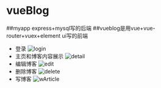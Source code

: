 # vueBlog
##myapp express+mysql写的后端
##vueblog是用vue+vue-router+vuex+element ui写的前端
- 登录
![login]('https://github.com/xiaobaidechengzhang/vueBlog/blob/master/vueblog/src/assets/login.gif')
- 主页和博客内容展示
![detail]('https://github.com/xiaobaidechengzhang/vueBlog/blob/master/vueblog/src/assets/detail.gif')
- 编辑博客
![edit]('https://github.com/xiaobaidechengzhang/vueBlog/blob/master/vueblog/src/assets/edit.gif')
- 删除博客
![delete]('https://github.com/xiaobaidechengzhang/vueBlog/blob/master/vueblog/src/assets/delete.gif')
- 写博客
![wArticle]('https://github.com/xiaobaidechengzhang/vueBlog/blob/master/vueblog/src/assets/writeBlog.gif')
